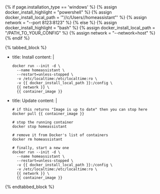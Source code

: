 {% if page.installation_type == 'windows' %}
  {% assign docker_install_highlight = "powershell" %}
  {% assign docker_install_local_path = '"//c/Users/<your login name>/homeassistant"' %}
  {% assign network = "--port 8123:8123" %}
{% else %}
  {% assign docker_install_highlight = "bash" %}
  {% assign docker_install_local_path = "/PATH_TO_YOUR_CONFIG" %}
  {% assign network = "--network=host" %}
{% endif %}

{% tabbed_block %}

- title: Install
  content: |

    ```{{ docker_install_highlight }}
    docker run --init -d \
      --name homeassistant \
      --restart=unless-stopped \
      -v /etc/localtime:/etc/localtime:ro \
      -v {{ docker_install_local_path }}:/config \
      {{ network }} \
      {{ container_image }}
    ```

- title: Update
  content: |

    ```{{ docker_install_highlight }}
    # if this returns "Image is up to date" then you can stop here
    docker pull {{ container_image }}
    ```

    ```{{ docker_install_highlight }}
    # stop the running container
    docker stop homeassistant
    ```

    ```{{ docker_install_highlight }}
    # remove it from Docker's list of containers
    docker rm homeassistant
    ```

    ```{{ docker_install_highlight }}
    # finally, start a new one
    docker run --init -d \
      --name homeassistant \
      --restart=unless-stopped \
      -v {{ docker_install_local_path }}:/config \
      -v /etc/localtime:/etc/localtime:ro \
      {{ network }} \
      {{ container_image }}
    ```

{% endtabbed_block %}
